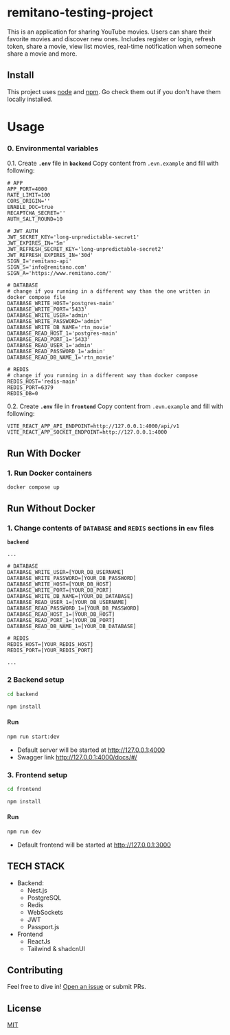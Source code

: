 # remitano-testing-project

This is an application for sharing YouTube movies. Users can share their favorite movies and discover new ones. Includes register or login, refresh token, share a movie, view list movies, real-time notification when someone share a movie and more.

## Install

This project uses [node](http://nodejs.org) and [npm](https://npmjs.com). Go check them out if you don't have them locally installed.

# Usage

### 0. Environmental variables

0.1. Create **`.env`** file in **`backend`** Copy content from `.evn.example` and fill with following:

```code
# APP
APP_PORT=4000
RATE_LIMIT=100
CORS_ORIGIN=''
ENABLE_DOC=true
RECAPTCHA_SECRET=''
AUTH_SALT_ROUND=10

# JWT AUTH
JWT_SECRET_KEY='long-unpredictable-secret1'
JWT_EXPIRES_IN='5m'
JWT_REFRESH_SECRET_KEY='long-unpredictable-secret2'
JWT_REFRESH_EXPIRES_IN='30d'
SIGN_I='remitano-api'
SIGN_S='info@remitano.com'
SIGN_A='https://www.remitano.com/'

# DATABASE
# change if you running in a different way than the one written in docker compose file
DATABASE_WRITE_HOST='postgres-main'
DATABASE_WRITE_PORT='5433'
DATABASE_WRITE_USER='admin'
DATABASE_WRITE_PASSWORD='admin'
DATABASE_WRITE_DB_NAME='rtn_movie'
DATABASE_READ_HOST_1='postgres-main'
DATABASE_READ_PORT_1='5433'
DATABASE_READ_USER_1='admin'
DATABASE_READ_PASSWORD_1='admin'
DATABASE_READ_DB_NAME_1='rtn_movie'

# REDIS
# change if you running in a different way than docker compose
REDIS_HOST='redis-main'
REDIS_PORT=6379
REDIS_DB=0

```

0.2. Create **`.env`** file in **`frontend`** Copy content from `.evn.example` and fill with following:

```code
VITE_REACT_APP_API_ENDPOINT=http://127.0.0.1:4000/api/v1
VITE_REACT_APP_SOCKET_ENDPOINT=http://127.0.0.1:4000
```

## Run With Docker

### 1. Run Docker containers

```bash
docker compose up
```

## Run Without Docker

### 1. Change contents of `DATABASE` and `REDIS` sections in `env` files

**`backend`**

```code
...

# DATABASE
DATABASE_WRITE_USER=[YOUR_DB_USERNAME]
DATABASE_WRITE_PASSWORD=[YOUR_DB_PASSWORD]
DATABASE_WRITE_HOST=[YOUR_DB_HOST]
DATABASE_WRITE_PORT=[YOUR_DB_PORT]
DATABASE_WRITE_DB_NAME=[YOUR_DB_DATABASE]
DATABASE_READ_USER_1=[YOUR_DB_USERNAME]
DATABASE_READ_PASSWORD_1=[YOUR_DB_PASSWORD]
DATABASE_READ_HOST_1=[YOUR_DB_HOST]
DATABASE_READ_PORT_1=[YOUR_DB_PORT]
DATABASE_READ_DB_NAME_1=[YOUR_DB_DATABASE]

# REDIS
REDIS_HOST=[YOUR_REDIS_HOST]
REDIS_PORT=[YOUR_REDIS_PORT]

...
```

### 2 Backend setup

```bash
cd backend
```

```bash
npm install
```

#### Run

```bash
npm run start:dev
```

- Default server will be started at http://127.0.0.1:4000
- Swagger link http://127.0.0.1:4000/docs/#/

### 3. Frontend setup

```bash
cd frontend
```

```bash
npm install
```

#### Run

```bash
npm run dev
```

- Default frontend will be started at http://127.0.0.1:3000

## TECH STACK

- Backend:
  - Nest.js
  - PostgreSQL
  - Redis
  - WebSockets
  - JWT
  - Passport.js
- Frontend
  - ReactJs
  - Tailwind & shadcnUI
## Contributing

Feel free to dive in! [Open an issue](https://github.com/HoangThaiHuy/remitano-testing-project/issues/new) or submit PRs.

## License

[MIT](https://choosealicense.com/licenses/mit/)
